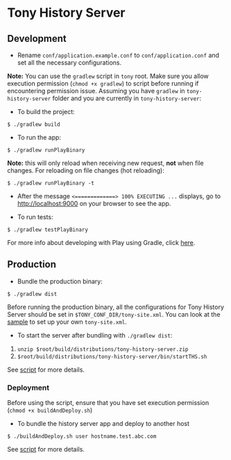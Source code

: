 # Tony History Server

## Development
- Rename `conf/application.example.conf` to `conf/application.conf` and set 
all the necessary configurations.

**Note:** You can use the `gradlew` script in `tony` root. 
Make sure you allow execution permission (`chmod +x gradlew`) to script before running if encountering permission issue.
Assuming you have `gradlew` in `tony-history-server` folder and you are currently in `tony-history-server`:

- To build the project:
```
$ ./gradlew build
```

- To run the app:
```
$ ./gradlew runPlayBinary
```
**Note:** this will only reload when receiving new request, __not__ when file changes. For reloading on file changes (hot reloading):
```
$ ./gradlew runPlayBinary -t
```

- After the message `<=============> 100% EXECUTING ...` displays, go to <http://localhost:9000> on your browser to see the app.

- To run tests:
```
$ ./gradlew testPlayBinary
```

For more info about developing with Play using Gradle, click [here](https://docs.gradle.org/current/userguide/play_plugin.html#play_continuous_build).

## Production
- Bundle the production binary:
```
$ ./gradlew dist
```

Before running the production binary, all the configurations for Tony History Server should be 
set in `$TONY_CONF_DIR/tony-site.xml`. You can look at the [sample](./conf/tony-site.sample.xml) 
to set up your own `tony-site.xml`.

- To start the server after bundling with `./gradlew dist`:
1. `unzip $root/build/distributions/tony-history-server.zip`
2. `$root/build/distributions/tony-history-server/bin/startTHS.sh`

See [script](./startTHS.sh) for more details.

### Deployment

Before using the script, ensure that you have set execution permission (`chmod +x buildAndDeploy.sh`)

- To bundle the history server app and deploy to another host
```
$ ./buildAndDeploy.sh user hostname.test.abc.com
```

See [script](./buildAndDeploy.sh) for more details.
